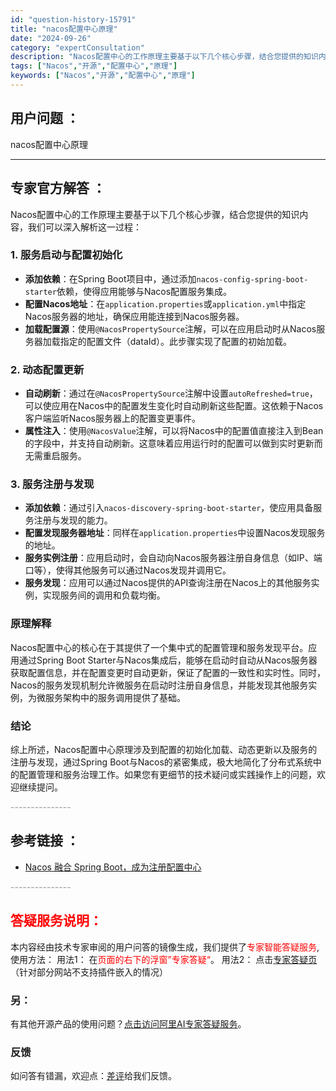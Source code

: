 ```yaml
---
id: "question-history-15791"
title: "nacos配置中心原理"
date: "2024-09-26"
category: "expertConsultation"
description: "Nacos配置中心的工作原理主要基于以下几个核心步骤，结合您提供的知识内容，我们可以深入解析这一过程：### 1. **服务启动与配置初始化**- **添加依赖**：在Spring Boot项目中，通过添加`nacos-config-spring-boot-starter`依赖，使得应用能够与Nac"
tags: ["Nacos","开源","配置中心","原理"]
keywords: ["Nacos","开源","配置中心","原理"]
---
```


## 用户问题 ： 
 nacos配置中心原理  

---------------
## 专家官方解答 ：

Nacos配置中心的工作原理主要基于以下几个核心步骤，结合您提供的知识内容，我们可以深入解析这一过程：

### 1. **服务启动与配置初始化**

- **添加依赖**：在Spring Boot项目中，通过添加`nacos-config-spring-boot-starter`依赖，使得应用能够与Nacos配置服务集成。
- **配置Nacos地址**：在`application.properties`或`application.yml`中指定Nacos服务器的地址，确保应用能连接到Nacos服务器。
- **加载配置源**：使用`@NacosPropertySource`注解，可以在应用启动时从Nacos服务器加载指定的配置文件（dataId）。此步骤实现了配置的初始加载。

### 2. **动态配置更新**

- **自动刷新**：通过在`@NacosPropertySource`注解中设置`autoRefreshed=true`，可以使应用在Nacos中的配置发生变化时自动刷新这些配置。这依赖于Nacos客户端监听Nacos服务器上的配置变更事件。
- **属性注入**：使用`@NacosValue`注解，可以将Nacos中的配置值直接注入到Bean的字段中，并支持自动刷新。这意味着应用运行时的配置可以做到实时更新而无需重启服务。

### 3. **服务注册与发现**

- **添加依赖**：通过引入`nacos-discovery-spring-boot-starter`，使应用具备服务注册与发现的能力。
- **配置发现服务器地址**：同样在`application.properties`中设置Nacos发现服务的地址。
- **服务实例注册**：应用启动时，会自动向Nacos服务器注册自身信息（如IP、端口等），使得其他服务可以通过Nacos发现并调用它。
- **服务发现**：应用可以通过Nacos提供的API查询注册在Nacos上的其他服务实例，实现服务间的调用和负载均衡。

### 原理解释

Nacos配置中心的核心在于其提供了一个集中式的配置管理和服务发现平台。应用通过Spring Boot Starter与Nacos集成后，能够在启动时自动从Nacos服务器获取配置信息，并在配置变更时自动更新，保证了配置的一致性和实时性。同时，Nacos的服务发现机制允许微服务在启动时注册自身信息，并能发现其他服务实例，为微服务架构中的服务调用提供了基础。

### 结论

综上所述，Nacos配置中心原理涉及到配置的初始化加载、动态更新以及服务的注册与发现，通过Spring Boot与Nacos的紧密集成，极大地简化了分布式系统中的配置管理和服务治理工作。如果您有更细节的技术疑问或实践操作上的问题，欢迎继续提问。


<font color="#949494">---------------</font> 


## 参考链接 ：

* [Nacos 融合 Spring Boot，成为注册配置中心](https://nacos.io/docs/latest/ecology/use-nacos-with-spring-boot)


 <font color="#949494">---------------</font> 
 


## <font color="#FF0000">答疑服务说明：</font> 

本内容经由技术专家审阅的用户问答的镜像生成，我们提供了<font color="#FF0000">专家智能答疑服务</font>,使用方法：
用法1： 在<font color="#FF0000">页面的右下的浮窗”专家答疑“</font>。
用法2： 点击[专家答疑页](https://answer.opensource.alibaba.com/docs/intro)（针对部分网站不支持插件嵌入的情况）
### 另：


有其他开源产品的使用问题？[点击访问阿里AI专家答疑服务](https://answer.opensource.alibaba.com/docs/intro)。
### 反馈
如问答有错漏，欢迎点：[差评](https://ai.nacos.io/user/feedbackByEnhancerGradePOJOID?enhancerGradePOJOId=15801)给我们反馈。

